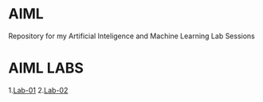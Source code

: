 # AIML
Repository for my Artificial Inteligence and Machine Learning Lab Sessions
# AIML LABS
1.[Lab-01](https://github.com/Mrinnovater/AIML/blob/main/AIML_LAB01.ipynb)
2.[Lab-02](https://github.com/Mrinnovater/AIML/blob/main/AIML_LAB02.ipynb)
